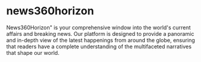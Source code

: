 # news360horizon
News360Horizon" is your comprehensive window into the world's current affairs and breaking news. Our platform is designed to provide a panoramic and in-depth view of the latest happenings from around the globe, ensuring that readers have a complete understanding of the multifaceted narratives that shape our world.
